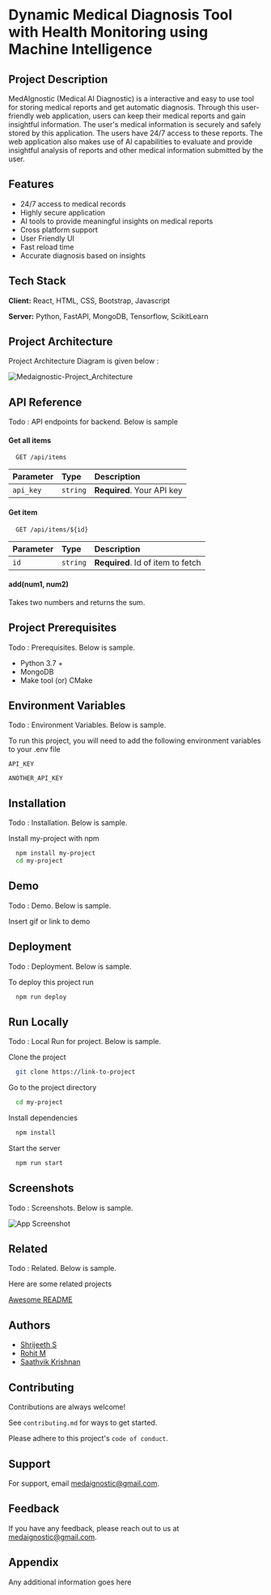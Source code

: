 # Dynamic Medical Diagnosis Tool with Health Monitoring using Machine Intelligence

## Project Description
MedAIgnostic (Medical AI Diagnostic) is a interactive and easy 
to use tool for storing medical reports and get automatic diagnosis. 
Through this user-friendly web application, users can keep their 
medical reports and gain insightful information. The user's medical 
information is securely and safely stored by this application. The 
users have 24/7 access to these reports. The web application also 
makes use of AI capabilities to evaluate and provide insightful 
analysis of reports and other medical information submitted by the user.

## Features

- 24/7 access to medical records
- Highly secure application
- AI tools to provide meaningful insights on medical reports
- Cross platform support
- User Friendly UI
- Fast reload time
- Accurate diagnosis based on insights


## Tech Stack

**Client:** React, HTML, CSS, Bootstrap, Javascript

**Server:** Python, FastAPI, MongoDB, Tensorflow, ScikitLearn


## Project Architecture

Project Architecture Diagram is given below : 

![Medaignostic-Project_Architecture](https://user-images.githubusercontent.com/58306412/192100966-b7c66353-97c8-48d4-8fd3-7535b1411234.png)


## API Reference

Todo : API endpoints for backend. Below is sample

#### Get all items

```http
  GET /api/items
```

| Parameter | Type     | Description                |
| :-------- | :------- | :------------------------- |
| `api_key` | `string` | **Required**. Your API key |

#### Get item

```http
  GET /api/items/${id}
```

| Parameter | Type     | Description                       |
| :-------- | :------- | :-------------------------------- |
| `id`      | `string` | **Required**. Id of item to fetch |

#### add(num1, num2)

Takes two numbers and returns the sum.


## Project Prerequisites

Todo : Prerequisites. Below is sample.

- Python 3.7 +
- MongoDB
- Make tool (or) CMake
## Environment Variables

Todo : Environment Variables. Below is sample.

To run this project, you will need to add the following environment variables to your .env file

`API_KEY`

`ANOTHER_API_KEY`


## Installation

Todo : Installation. Below is sample.

Install my-project with npm

```bash
  npm install my-project
  cd my-project
```
    
## Demo

Todo : Demo. Below is sample.

Insert gif or link to demo


## Deployment

Todo : Deployment. Below is sample.

To deploy this project run

```bash
  npm run deploy
```


## Run Locally

Todo : Local Run for project. Below is sample.

Clone the project

```bash
  git clone https://link-to-project
```

Go to the project directory

```bash
  cd my-project
```

Install dependencies

```bash
  npm install
```

Start the server

```bash
  npm run start
```


## Screenshots

Todo : Screenshots. Below is sample.

![App Screenshot](https://via.placeholder.com/468x300?text=App+Screenshot+Here)


## Related

Todo : Related. Below is sample.

Here are some related projects

[Awesome README](https://github.com/matiassingers/awesome-readme)


## Authors

- [Shrijeeth S](https://github.com/Shrijeeth)
- [Rohit M](https://github.com/rohitmahi14)
- [Saathvik Krishnan](https://github.com/Saathvik-Krishnan)


## Contributing

Contributions are always welcome!

See `contributing.md` for ways to get started.

Please adhere to this project's `code of conduct`.


## Support

For support, email medaignostic@gmail.com.


## Feedback

If you have any feedback, please reach out to us at medaignostic@gmail.com.


## Appendix

Any additional information goes here

